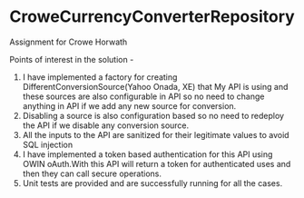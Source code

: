 # CroweCurrencyConverterRepository
Assignment for Crowe Horwath

Points of interest in the solution - 

1. I have implemented a factory for creating DifferentConversionSource(Yahoo Onada, XE) that My API is using and these sources are also configurable in API so no need to change anything in API if we add any new source for conversion.
2. Disabling a source is also configuration based so no need to redeploy the API if we disable any conversion source.
3. All the inputs to the API are sanitized for their legitimate values to avoid SQL injection
4. I have implemented a token based authentication for this API using OWIN oAuth.With this API will return a token for authenticated uses and then they can call secure operations.
5. Unit tests are provided and are successfully running for all the cases.
